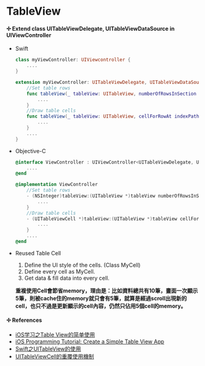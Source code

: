# TableView

#### ✢ Extend class UITableViewDelegate, UITableViewDataSource in UIViewController
* Swift

    ```swift
    class myViewController: UIViewcontroller {
        ....
    }
    
    extension myViewController: UITableViewDelegate, UITableViewDataSource {
        //Set table rows
        func tableView(_ tableView: UITableView, numberOfRowsInSection section: Int) -> Int {
            ....
        }
        //Draw table cells
        func tableView(_ tableView: UITableView, cellForRowAt indexPath: IndexPath) -> UITableViewCell {
            ....
        }
        ....
    }
    ```

* Objective-C

    ```objective-c
    @interface ViewController : UIViewController<UITableViewDelegate, UITableViewDataSource>
        ....
    @end
    
    @implementation ViewController
        //Set table rows
        - (NSInteger)tableView:(UITableView *)tableView numberOfRowsInSection:(NSInteger)section {
            ....
        }
        //Draw table cells
        - (UITableViewCell *)tableView:(UITableView *)tableView cellForRowAtIndexPath:(NSIndexPath *)indexPath {
            ....
        }        
        ....
    @end
    ```
    
* Reused Table Cell

    1. Define the UI style of the cells. (Class MyCell)
    2. Define every cell as MyCell.
    3. Get data & fill data into every cell.

    **重複使用Cell會節省memory，理由是：比如資料總共有10筆，畫面一次顯示5筆，則被cache住的memory就只會有5筆，就算是經過scroll出現新的cell，也只不過是更新顯示的cell內容，仍然只佔用5個cell的memory。**

#### ✢ References
* [iOS学习之Table View的简单使用](http://blog.csdn.net/totogo2010/article/details/7642908)
* [iOS Programming Tutorial: Create a Simple Table View App](https://www.appcoda.com/ios-programming-tutorial-create-a-simple-table-view-app/)
* [Swift之UITableView的使用](http://www.wugaojun.com/blog/2015/05/09/ru-he-da-jian-bo-ke/)
* [UITableViewCell的重覆使用機制](http://eddychang.me/blog/swift/64-uitableviewcell-reuse.html)




